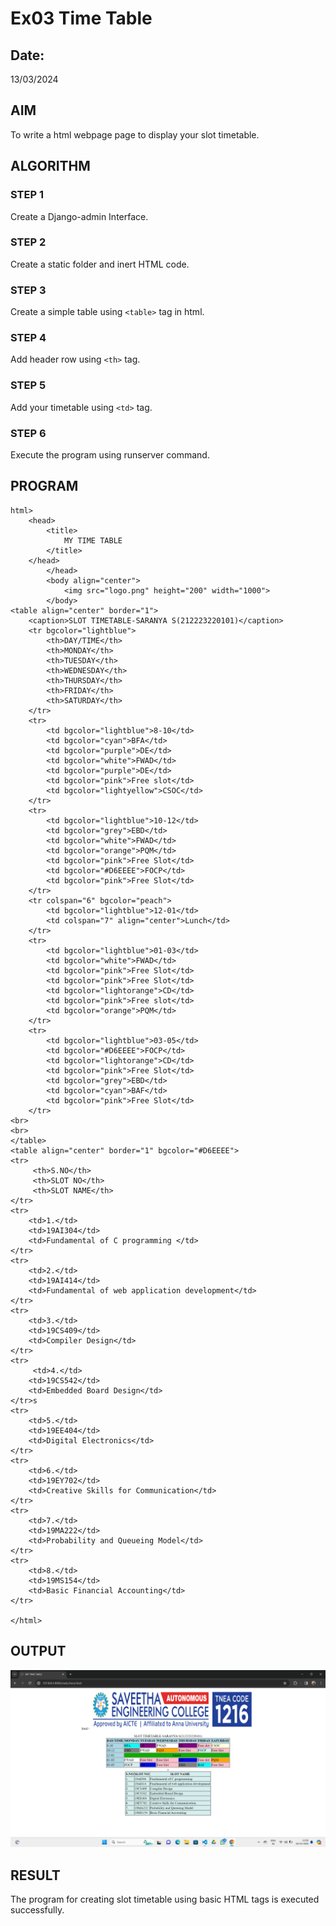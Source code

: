 # Ex03 Time Table
## Date:
13/03/2024

## AIM
To write a html webpage page to display your slot timetable.

## ALGORITHM
### STEP 1
Create a Django-admin Interface.

### STEP 2
Create a static folder and inert HTML code.

### STEP 3
Create a simple table using ```<table>``` tag in html.

### STEP 4
Add header row using ```<th>``` tag.

### STEP 5
Add your timetable using ```<td>``` tag.

### STEP 6
Execute the program using runserver command.

## PROGRAM

```
html>
    <head>
        <title>
            MY TIME TABLE
        </title>
    </head>
        </head>
        <body align="center">
            <img src="logo.png" height="200" width="1000">
        </body>
<table align="center" border="1">
    <caption>SLOT TIMETABLE-SARANYA S(212223220101)</caption>
    <tr bgcolor="lightblue">
        <th>DAY/TIME</th>
        <th>MONDAY</th>
        <th>TUESDAY</th>
        <th>WEDNESDAY</th>
        <th>THURSDAY</th>
        <th>FRIDAY</th>
        <th>SATURDAY</th>
    </tr>
    <tr>
        <td bgcolor="lightblue">8-10</td>
        <td bgcolor="cyan">BFA</td>
        <td bgcolor="purple">DE</td>
        <td bgcolor="white">FWAD</td>
        <td bgcolor="purple">DE</td>
        <td bgcolor="pink">Free slot</td>
        <td bgcolor="lightyellow">CSOC</td>
    </tr>
    <tr>
        <td bgcolor="lightblue">10-12</td>
        <td bgcolor="grey">EBD</td>
        <td bgcolor="white">FWAD</td>
        <td bgcolor="orange">PQM</td>
        <td bgcolor="pink">Free Slot</td>
        <td bgcolor="#D6EEEE">FOCP</td>
        <td bgcolor="pink">Free Slot</td>
    </tr>
    <tr colspan="6" bgcolor="peach">
        <td bgcolor="lightblue">12-01</td>
        <td colspan="7" align="center">Lunch</td>
    </tr>
    <tr>
        <td bgcolor="lightblue">01-03</td>
        <td bgcolor="white">FWAD</td>
        <td bgcolor="pink">Free Slot</td>
        <td bgcolor="pink">Free Slot</td>
        <td bgcolor="lightorange">CD</td>
        <td bgcolor="pink">Free slot</td>
        <td bgcolor="orange">PQM</td>
    </tr>
    <tr>
        <td bgcolor="lightblue">03-05</td>
        <td bgcolor="#D6EEEE">FOCP</td>
        <td bgcolor="lightorange">CD</td>
        <td bgcolor="pink">Free Slot</td>
        <td bgcolor="grey">EBD</td>
        <td bgcolor="cyan">BAF</td>
        <td bgcolor="pink">Free Slot</td>
    </tr>
<br>
<br>
</table>
<table align="center" border="1" bgcolor="#D6EEEE">
<tr>
     <th>S.NO</th>
     <th>SLOT NO</th>
     <th>SLOT NAME</th>
</tr>
<tr>
    <td>1.</td>
    <td>19AI304</td>
    <td>Fundamental of C programming </td>
</tr>
<tr>
    <td>2.</td>
    <td>19AI414</td>
    <td>Fundamental of web application development</td>
</tr>
<tr> 
    <td>3.</td>
    <td>19CS409</td>
    <td>Compiler Design</td>
</tr>
<tr>
     <td>4.</td>
    <td>19CS542</td>
    <td>Embedded Board Design</td>
</tr>s
<tr>
    <td>5.</td>
    <td>19EE404</td>
    <td>Digital Electronics</td>
</tr>
<tr>
    <td>6.</td>
    <td>19EY702</td>
    <td>Creative Skills for Communication</td>
</tr>
<tr>
    <td>7.</td>
    <td>19MA222</td>
    <td>Probability and Queueing Model</td>
</tr>
<tr>
    <td>8.</td>
    <td>19MS154</td>
    <td>Basic Financial Accounting</td>
</tr>

</html>
```

## OUTPUT
![alt text](<My time table.png>)
## RESULT
The program for creating slot timetable using basic HTML tags is executed successfully.
